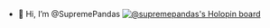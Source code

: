 - 👋 Hi, I’m @SupremePandas
[![@supremepandas's Holopin board](https://holopin.me/supremepandas)](https://holopin.io/@supremepandas)
<!---
SupremePandas/SupremePandas is a ✨ special ✨ repository because its `README.md` (this file) appears on your GitHub profile.
You can click the Preview link to take a look at your changes.
--->
